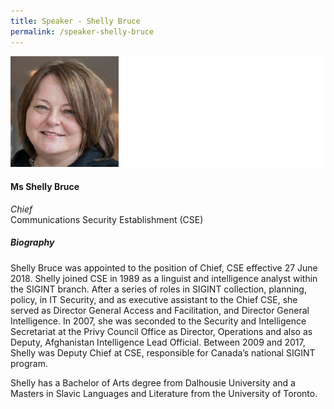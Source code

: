 ```yaml
---
title: Speaker - Shelly Bruce
permalink: /speaker-shelly-bruce
---
```

![Shelly Bruce](/images/speakers/Shelly-Bruce.jpg)

#### **Ms Shelly Bruce**

*Chief*  
Communications Security Establishment (CSE)

##### **Biography**

Shelly Bruce was appointed to the position of Chief, CSE effective 27 June 2018. Shelly joined CSE in 1989 as a linguist and intelligence analyst within the SIGINT branch. After a series of roles in SIGINT collection, planning, policy, in IT Security, and as executive assistant to the Chief CSE, she served as Director General Access and Facilitation, and Director General Intelligence. In 2007, she was seconded to the Security and Intelligence Secretariat at the Privy Council Office as Director, Operations and also as Deputy, Afghanistan Intelligence Lead Official. Between 2009 and 2017, Shelly was Deputy Chief at CSE, responsible for Canada’s national SIGINT program.

Shelly has a Bachelor of Arts degree from Dalhousie University and a Masters in Slavic Languages and Literature from the University of Toronto.